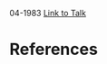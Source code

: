 

04-1983
[Link to Talk](https://www.churchofjesuschrist.org/study/general-conference/1983/04/saturday-afternoon-session?lang=eng)



# References
